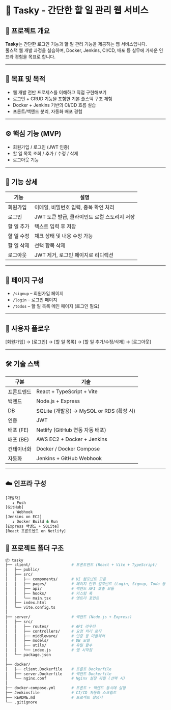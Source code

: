# 📝 Tasky - 간단한 할 일 관리 웹 서비스

## 📌 프로젝트 개요

**Tasky**는 간단한 로그인 기능과 할 일 관리 기능을 제공하는 웹 서비스입니다.  
풀스택 웹 개발 과정을 실습하며, Docker, Jenkins, CI/CD, 배포 등 실무에 가까운 인프라 경험을 목표로 합니다.

---

## 🎯 목표 및 목적

- 웹 개발 전반 프로세스를 이해하고 직접 구현해보기
- 로그인 + CRUD 기능을 포함한 기본 풀스택 구조 체험
- Docker + Jenkins 기반의 CI/CD 흐름 실습
- 프론트/백엔드 분리, 자동화 배포 경험

---

## ⚙️ 핵심 기능 (MVP)

- 회원가입 / 로그인 (JWT 인증)
- 할 일 목록 조회 / 추가 / 수정 / 삭제
- 로그아웃 기능

---

## 📄 기능 상세

| 기능        | 설명                                      |
|-------------|-------------------------------------------|
| 회원가입     | 이메일, 비밀번호 입력, 중복 확인 처리         |
| 로그인       | JWT 토큰 발급, 클라이언트 로컬 스토리지 저장    |
| 할 일 추가    | 텍스트 입력 후 저장                          |
| 할 일 수정    | 체크 상태 및 내용 수정 가능                    |
| 할 일 삭제    | 선택 항목 삭제                                |
| 로그아웃     | JWT 제거, 로그인 페이지로 리디렉션             |

---

## 🧩 페이지 구성

- `/signup` – 회원가입 페이지  
- `/login` – 로그인 페이지  
- `/todos` – 할 일 목록 메인 페이지 (로그인 필요)

---

## 👤 사용자 플로우

[회원가입] → [로그인] → [할 일 목록] → [할 일 추가/수정/삭제] → [로그아웃]

---

## 🛠️ 기술 스택

| 구분         | 기술                                      |
|--------------|-------------------------------------------|
| 프론트엔드     | React + TypeScript + Vite                |
| 백엔드        | Node.js + Express                         |
| DB           | SQLite (개발용) → MySQL or RDS (확장 시)   |
| 인증         | JWT                                       |
| 배포 (FE)     | Netlify (GitHub 연동 자동 배포)            |
| 배포 (BE)     | AWS EC2 + Docker + Jenkins                |
| 컨테이너화     | Docker / Docker Compose                   |
| 자동화        | Jenkins + GitHub Webhook                  |

---

## ☁️ 인프라 구성

```bash
[개발자]
   ↓ Push
[GitHub]
   ↓ Webhook
[Jenkins on EC2]
   ↓ Docker Build & Run
[Express 백엔드 + SQLite]
[React 프론트엔드 on Netlify]
```

## 📁 프로젝트 폴더 구조

```bash
📦 tasky
├── client/                  # 프론트엔드 (React + Vite + TypeScript)
│   ├── public/
│   ├── src/
│   │   ├── components/      # UI 컴포넌트 모음
│   │   ├── pages/           # 페이지 단위 컴포넌트 (Login, Signup, Todo 등)
│   │   ├── api/             # 백엔드 API 호출 모듈
│   │   ├── hooks/           # 커스텀 훅
│   │   └── main.tsx         # 엔트리 포인트
│   ├── index.html
│   └── vite.config.ts
│
├── server/                  # 백엔드 (Node.js + Express)
│   ├── src/
│   │   ├── routes/          # API 라우터
│   │   ├── controllers/     # 요청 처리 로직
│   │   ├── middleware/      # 인증 등 미들웨어
│   │   ├── models/          # DB 모델
│   │   ├── utils/           # 유틸 함수
│   │   └── index.js         # 앱 시작점
│   └── package.json
│
├── docker/
│   ├── client.Dockerfile    # 프론트 Dockerfile
│   ├── server.Dockerfile    # 백엔드 Dockerfile
│   └── nginx.conf           # Nginx 설정 파일 (선택 시)
│
├── docker-compose.yml       # 프론트 + 백엔드 동시에 실행
├── Jenkinsfile              # CI/CD 자동화 스크립트
├── README.md                # 프로젝트 설명서
└── .gitignore
